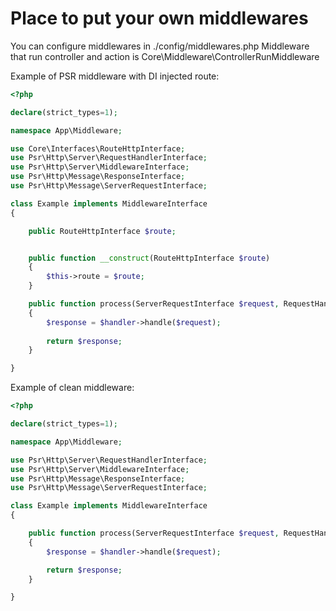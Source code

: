 # Place to put your own middlewares

You can configure middlewares in ./config/middlewares.php
Middleware that run controller and action is
Core\Middleware\ControllerRunMiddleware

Example of PSR middleware with DI injected route:

```php
<?php

declare(strict_types=1);

namespace App\Middleware;

use Core\Interfaces\RouteHttpInterface;
use Psr\Http\Server\RequestHandlerInterface;
use Psr\Http\Server\MiddlewareInterface;
use Psr\Http\Message\ResponseInterface;
use Psr\Http\Message\ServerRequestInterface;

class Example implements MiddlewareInterface
{

    public RouteHttpInterface $route;


    public function __construct(RouteHttpInterface $route)
    {
        $this->route = $route;
    }

    public function process(ServerRequestInterface $request, RequestHandlerInterface $handler): ResponseInterface
    {
        $response = $handler->handle($request);
        
        return $response;
    }

}
```

Example of clean middleware:

```php
<?php

declare(strict_types=1);

namespace App\Middleware;

use Psr\Http\Server\RequestHandlerInterface;
use Psr\Http\Server\MiddlewareInterface;
use Psr\Http\Message\ResponseInterface;
use Psr\Http\Message\ServerRequestInterface;

class Example implements MiddlewareInterface
{

    public function process(ServerRequestInterface $request, RequestHandlerInterface $handler): ResponseInterface
    {
        $response = $handler->handle($request);

        return $response;
    }

}
```
